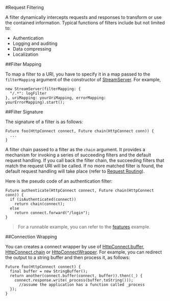 #Request Filtering

A filter dynamically intercepts requests and responses to transform or use the contained information. Typical functions of filters include but not limited to:

* Authentication
* Logging and auditing
* Data compressing
* Localization

##Filter Mapping

To map a filter to a URI, you have to specify it in a map passed to the `filterMapping` argument of the constructor of [StreamServer](api:stream). For example,

    new StreamServer(filterMapping: {
      "/.*": logFilter
    }, uriMapping: yourUriMapping, errorMapping: yourErrorMapping).start();

##Filter Signature

The signature of a filter is as follows:

    Future foo(HttpConnect connect, Future chain(HttpConnect conn)) {
      ...
    }

A filter chain passed to a filter as the `chain` argument. It provides a mechanism for invoking a series of succeeding filters and the default request handling. If you call back the filter chain, the succeeding filters that match the request URI will be called. If no more matched filter is found, the default request handling will take place (refer to [Request Routing](Request_Routing.md)).

Here is the pseudo code of an authentication filter:

    Future authenticate(HttpConnect connect, Future chain(HttpConnect conn)) {
      if (isAuthenticated(connect))
        return chain(connect);
      else
        return connect.forward("/login");
    }

> For a runnable example, you can refer to the [features](source:test) example.

##Connection Wrapping

You can creates a connect wrapper by use of [HttpConnect.buffer](api:stream), [HttpConnect.chain](api:stream) or [HttpConnectWrapper](api:stream). For example, you can redirect the output to a string buffer and then process it, as follows: 

    Future foo(HttpConnect connect) {
      final buffer = new StringBuffer();
      return another(connect.buffer(connect, buffer)).then((_) {
        connect.response.write(_process(buffer.toString()));
          //assume the application has a function called _process
      });
    }
